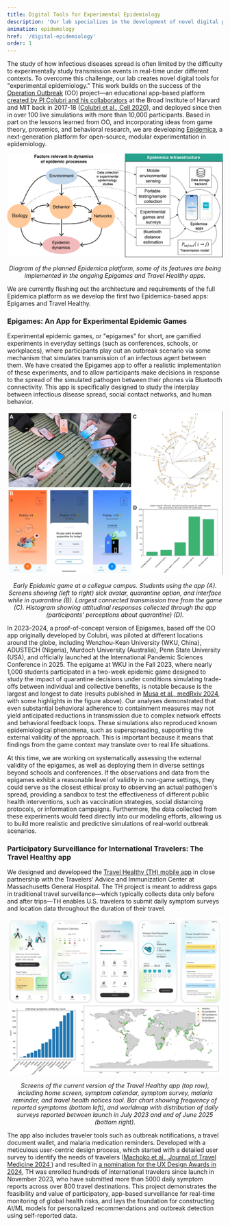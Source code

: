 ```yaml
---
title: Digital Tools for Experimental Epidemiology
description: 'Our lab specializes in the development of novel digital platforms to study infectious disease transmission. By creating immersive, game-like mobile applications such as Epigames, we are able to conduct "experimental epidemic games" that generate high-resolution data on human behavior during simulated outbreaks in real life settings. These tools provide a unique, ethical proxy for observing pathogen spread, allowing us to test public health interventions and understand how individual and collective actions influence epidemic outcomes in diverse environmental, cultural, and social settings.'
animation: epidemology
href: '/digital-epidemiology'
order: 1
---
```


The study of how infectious diseases spread is often limited by the difficulty to experimentally study transmission events in real-time under different contexts. To overcome this challenge, our lab creates novel digital tools for "experimental epidemiology." This work builds on the success of the <a href="https://operationoutbreak.org/" target="_blank">Operation Outbreak</a> (OO) project—an educational app-based platform <a href="https://www.wired.com/story/opinion-disease-simulation/" target="_blank">created by PI Colubri and his collaborators</a> at the Broad Institute of Harvard and MIT back in 2017-18 (<a href="https://pubmed.ncbi.nlm.nih.gov/32905783/" target="_blank">Colubri et al., Cell 2020</a>), and deployed since then in over 100 live simulations with more than 10,000 participants. Based in part on the lessons learned from OO, and incorporating ideas from game theory, proxemics, and behavioral research, we are developing <a href="https://epidemica.info/" target="_blank">Epidemica</a>, a next-generation platform for open-source, modular experimentation in epidemiology. 

![Diagram of the planned Epidemica platform](./epidemica-diagram.jpg)
*<p style="text-align: center;">Diagram of the planned Epidemica platform, some of its features are being implemented in the ongoing Epigames and Travel Healthy apps.</p>*

We are currently fleshing out the architecture and requirements of the full Epidemica platform as we develop the first two Epidemica-based apps: Epigames and Travel Healthy.

###  Epigames: An App for Experimental Epidemic Games

Experimental epidemic games, or "epigames" for short, are gamified experiments in everyday settings (such as conferences, schools, or workplaces), where participants play out an outbreak scenario via some mechanism that simulates transmission of an infectous agent between them. We have created the Epigames app to offer a realistic implementation of these experiments, and to allow participants make decisions in response to the spread of the simulated pathogen between their phones via Bluetooth connectivity. This app is specifically designed to study the interplay between infectious disease spread, social contact networks, and human behavior.

![Early Epidemic game](./early-epigame.jpg)
*<p style="text-align: center;">Early Epidemic game at a collegue campus. Students using the app (A). Screens showing (left to right) sick avatar, quarantine option, and interface while in quarantine (B). Largest connected transmission tree from the game (C). Histogram showing attitudinal responses collected through the app (participants’ perceptions about quarantine) (D).</p>*

In 2023–2024, a proof-of-concept version of Epigames, based off the OO app originally developed by Colubri, was piloted at different locations around the globe, including Wenzhou-Kean University (WKU, China), ADUSTECH (Nigeria), Murdoch University (Australia), Penn State University (USA), and officially launched at the International Pandemic Sciences Conference in 2025. The epigame at WKU in the Fall 2023, where nearly 1,000 students participated in a two-week epidemic game designed to study the impact of quarantine decisions under conditions simulating trade-offs between individual and collective benefits, is notable because is the largest and longest to date (results published in <a href="https://www.medrxiv.org/content/10.1101/2024.12.14.24318955v2" target="_blank">Musa et al., medRxiv 2024</a>, with some highlights in the figure above). Our analyses demonstrated that even substantial behavioral adherence to containment measures may not yield anticipated reductions in transmission due to complex network effects and behavioral feedback loops. These simulations also reproduced known epidemiological phenomena, such as superspreading, supporting the external validity of the approach. This is important because it means that findings from the game context may translate over to real life situations.

At this time, we are working on systematically assessing the external validity of the epigames, as well as deploying them in diverse settings beyond schools and conferences. If the observations and data from the epigames exhibit a reasonable level of validity in non-game settings, they could serve as the closest ethical proxy to observing an actual pathogen's spread, providing a sandbox to test the effectiveness of different public health interventions, such as vaccination strategies, social distancing protocols, or information campaigns. Furthermore, the data collected from these experiments would feed directly into our modeling efforts, allowing us to build more realistic and predictive simulations of real-world outbreak scenarios.

### Participatory Surveillance for International Travelers: The Travel Healthy app

We designed and developeed the <a href="https://gten.massgeneral.org/projects/travel-healthy-app/" target="_blank">Travel Healthy (TH) mobile app</a> in close partnership with the Travelers’ Advice and Immunization Center at Massachusetts General Hospital. The TH project is meant to address gaps in traditional travel surveillance—which typically collects data only before and after trips—TH enables U.S. travelers to submit daily symptom surveys and location data throughout the duration of their travel. 

![Travel Healthy app and data](./th-app-data.jpg)
*<p style="text-align: center;">Screens of the current version of the Travel Healthy app (top row), including home screen, symptom calendar, symptom survey, malaria  reminder, and travel health notices tool. Bar chart showing frequency of reported symptoms (bottom left), and worldmap with distribution of daily surveys reported between launch in July 2023 and end of June 2025 (bottom right).</p>*

The app also includes traveler tools such as outbreak notifications, a travel document wallet, and malaria medication reminders. Developed with a meticulous user-centric design process, which started with a detailed user survey to identify the needs of travelers (<a href="https://pubmed.ncbi.nlm.nih.gov/37410376/" target="_blank">Machoko et al., Journal of Travel Medicine 2024 </a>) and resulted in <a href="https://ux-design-awards.com/winners/2024-2-travel-healthy" target="_blank">a nomination for the UX Design Awards in 2024</a>, TH was enrolled hundreds of international travelers since launch in November 2023, who have submitted more than 5000 daily symptom reports across over 800 travel destinations. This project demonstrates the feasibility and value of participatory, app-based surveillance for real-time monitoring of global health risks, and lays the foundation for constructing AI/ML models for personalized recommendations and outbreak detection using self-reported data.